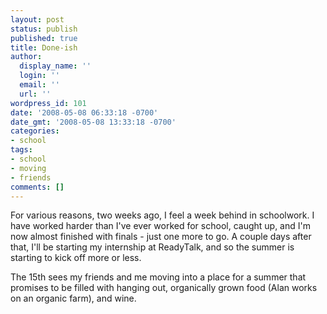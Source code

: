 ```yaml
---
layout: post
status: publish
published: true
title: Done-ish
author:
  display_name: ''
  login: ''
  email: ''
  url: ''
wordpress_id: 101
date: '2008-05-08 06:33:18 -0700'
date_gmt: '2008-05-08 13:33:18 -0700'
categories:
- school
tags:
- school
- moving
- friends
comments: []
---
```

For various reasons, two weeks ago, I feel a week behind in schoolwork.  I have worked harder than I've ever worked for school, caught up, and I'm now almost finished with finals - just one more to go.  A couple days after that, I'll be starting my internship at ReadyTalk, and so the summer is starting to kick off more or less.

The 15th sees my friends and me moving into a place for a summer that promises to be filled with hanging out, organically grown food (Alan works on an organic farm), and wine.
